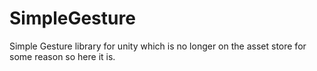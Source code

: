 # SimpleGesture
Simple Gesture library for unity which is no longer on the asset store for some reason so here it is.
